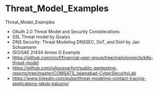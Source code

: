 # Threat_Model_Examples
Threat_Model_Examples

* OAuth 2.0 Threat Model and Security Considerations
* SSL Threat model by Qualys
* DNS Security: Threat Modeling DNSSEC, DoT, and DoH by Jan Schuamann
* ISO/SAE 21434 Annex G Example
* https://github.com/cncf/financial-user-group/tree/main/projects/k8s-threat-model 
* https://github.com/juliocesarfort/public-pentesting-reports/tree/master/COMSATS_Islamabad-CyberSecurityLab
* https://www.linkedin.com/pulse/threat-modeling-contact-tracing-applications-jakub-kaluzny/

